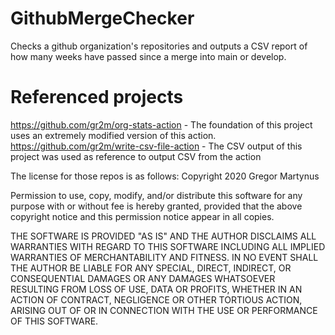 # GithubMergeChecker
Checks a github organization's repositories and outputs a CSV report of how many weeks have passed since a merge into main or develop.

# Referenced projects
https://github.com/gr2m/org-stats-action - The foundation of this project uses an extremely modified version of this action.
https://github.com/gr2m/write-csv-file-action - The CSV output of this project was used as reference to output CSV from the action

The license for those repos is as follows: 
Copyright 2020 Gregor Martynus

Permission to use, copy, modify, and/or distribute this software for any purpose with or without fee is hereby granted, provided that the above copyright notice and this permission notice appear in all copies.

THE SOFTWARE IS PROVIDED "AS IS" AND THE AUTHOR DISCLAIMS ALL WARRANTIES WITH REGARD TO THIS SOFTWARE INCLUDING ALL IMPLIED WARRANTIES OF MERCHANTABILITY AND FITNESS. IN NO EVENT SHALL THE AUTHOR BE LIABLE FOR ANY SPECIAL, DIRECT, INDIRECT, OR CONSEQUENTIAL DAMAGES OR ANY DAMAGES WHATSOEVER RESULTING FROM LOSS OF USE, DATA OR PROFITS, WHETHER IN AN ACTION OF CONTRACT, NEGLIGENCE OR OTHER TORTIOUS ACTION, ARISING OUT OF OR IN CONNECTION WITH THE USE OR PERFORMANCE OF THIS SOFTWARE.
